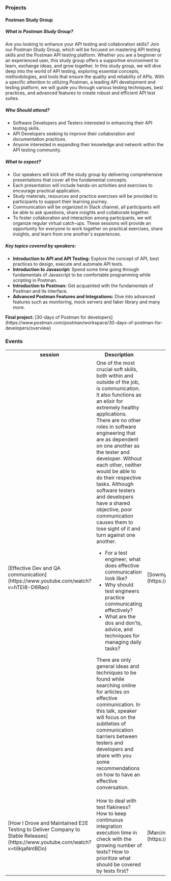 ### Projects
<h4>Postman Study Group</h4>

<h5>What is Postman Study Group?</h5>
<p> Are you looking to enhance your API testing and collaboration skills? Join our Postman Study Group, which will be focused on mastering API testing skills and the Postman API testing platform. Whether you are a beginner or an experienced user, this study group offers a supportive environment to learn, exchange ideas, and grow together.
In this study group, we will dive deep into the world of API testing, exploring essential concepts, methodologies, and tools that ensure the quality and reliability of APIs. With a specific attention to utilizing Postman, a leading API development and testing platform, we will guide you through various testing techniques, best practices, and advanced features to create robust and efficient API test suites. </p>

<h5>Who Should attend?</h5>
<ul>
    <li>Software Developers and Testers interested in enhancing their API testing skills.</li>
    <li>API Developers seeking to improve their collaboration and documentation practices.</li>
    <li>Anyone interested in expanding their knowledge and network within the API testing community.</li>
</ul>

<h5>What to expect?</h5>
<ul>
    <li>Our speakers will kick off the study group by delivering comprehensive presentations that cover all the fundamental concepts.</li>
    <li>Each presentation will include hands-on activities and exercises to encourage practical application.</li>
    <li>Study materials, resources and practice exercises will be provided to participants to support their learning journey.</li>
    <li>Communication will be organized in Slack channel, all participants will be able to ask questions, share insights and collaborate together.</li>
    <li>To foster collaboration and interaction among participants, we will organize regular virtual catch-ups. These sessions will provide an opportunity for everyone to work together on practical exercises, share insights, and learn from one another's experiences.</li>
</ul>

<h5>Key topics covered by speakers:</h5>
<ul>
    <li><b>Introduction to API and API Testing:</b> Explore the concept of API, best practices to design, execute and automate API tests.</li>
    <li><b>Introduction to Javascript:</b> Spend some time going through fundamentals of Javascript to be comfortable programming while scripting in Postman.</li>
    <li><b>Introduction to Postman:</b> Get acquainted with the fundamentals of Postman and its interface.</li>
    <li><b>Advanced Postman Features and Integrations:</b> Dive into advanced features such as monitoring, mock servers and faker library and many more.</li>
</ul>
<b>Final project:</b> [30-days of Postman for developers](https://www.postman.com/postman/workspace/30-days-of-postman-for-developers/overview)

### Events

<table style= "background-color: transparent; border-color: transparent;">
<tbody>

<tr>
  <th style="width:20%">session</th> <th style="width:60%">Description</th> <th style="width:20%">speaker(s)</th>
</tr>

<tr>
  <td align="left">[Effective Dev and QA communication](https://www.youtube.com/watch?v=hTEI8-D6Rao)</td>
  <td align="left">One of the most crucial soft skills, both within and outside of the job, is communication. It also functions as an elixir for extremely healthy applications. There are no other roles in software engineering that are as dependent on one another as the tester and developer. Without each other, neither would be able to do their respective tasks. Although software testers and developers have a shared objective, poor communication causes them to lose sight of it and turn against one another.
<ul>
    <li>For a test engineer, what does effective communication look like?</li>
    <li>Why should test engineers practice communicating effectively?</li>
    <li>What are the dos and don'ts, advice, and techniques for managing daily tasks?</li>
</ul>

There are only general ideas and techniques to be found while searching online for articles on effective communication. In this talk, speaker will focus on the subtleties of communication barriers between testers and developers and share with you some recommendations on how to have an effective conversation.</th>
  <td>[Sowmya Sridharamurthy](https://www.linkedin.com/in/sowmyasridharamurthy/)</td>
</tr>

<tr>
  <td align="left">[How I Drove and Maintained E2E Testing to Deliver Company to Stable Releases](https://www.youtube.com/watch?v=ti9qaNntBDo)</td>
  <td align="left">How to deal with test flakiness? How to keep continuous integration execution time in check with the growing number of tests? How to prioritize what should be covered by tests first?</th>
  <td>[Marcin Wosinek](https://www.linkedin.com/in/marcinwosinek/)</td>
</tr>


</tbody>
</table>
